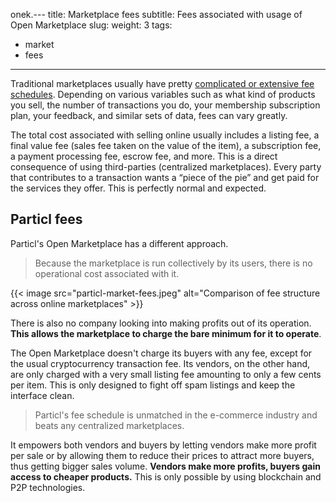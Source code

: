 onek.---
title: Marketplace fees
subtitle: Fees associated with usage of Open Marketplace
slug: 
weight: 3
tags:
  - market
  - fees
---

Traditional marketplaces usually have pretty [complicated or extensive fee schedules](http://www.wheretosellonline.com/marketplace-comparisons/compare-fees-pricing/). Depending on various variables such as what kind of products you sell, the number of transactions you do, your membership subscription plan, your feedback, and similar sets of data, fees can vary greatly.

The total cost associated with selling online usually includes a listing fee, a final value fee (sales fee taken on the value of the item), a subscription fee, a payment processing fee, escrow fee, and more. This is a direct consequence of using third-parties (centralized marketplaces). Every party that contributes to a transaction wants a “piece of the pie” and get paid for the services they offer. This is perfectly normal and expected.

## Particl fees

Particl's Open Marketplace has a different approach.

> Because the marketplace is run collectively by its users, there is no operational cost associated with it.

{{< image src="particl-market-fees.jpeg" alt="Comparison of fee structure across online marketplaces" >}}

There is also no company looking into making profits out of its operation. **This allows the marketplace to charge the bare minimum for it to operate**.

The Open Marketplace doesn't charge its buyers with any fee, except for the usual cryptocurrency transaction fee. Its vendors, on the other hand, are only charged with a very small listing fee amounting to only a few cents per item. This is only designed to fight off spam listings and keep the interface clean.

> Particl's fee schedule is unmatched in the e-commerce industry and beats any centralized marketplaces.

It empowers both vendors and buyers by letting vendors make more profit per sale or by allowing them to reduce their prices to attract more buyers, thus getting bigger sales volume. **Vendors make more profits, buyers gain access to cheaper products.** This is only possible by using blockchain and P2P technologies.
